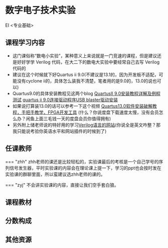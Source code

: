 # 数字电子技术实验
<div class="badges">
<span class="badge EI-badge">EI <专业基础></span>
</div>


## 课程学习内容
+ 这门课俗称“数电小实验”，某种意义上来说就是一门竞速的课程，但是建议还是好好学学 Verilog 代码，在大二下的数电大实验中要经常自己去写 Verilog 代码的
+ 建议在这个时候就下好Quartus ii 9.0(不建议是13.1的，因为开发板不适配，可能没有cyclone ii的，具体怎么装我不清楚，笔者用的是9.0的，13.0的说也可以)
+ Quartus9.0的具体安装教程见这两个blog
[QuartusII 9.0安装教程详解及例程测试](https://blog.csdn.net/qq_36243942/article/details/83033391) 
[quartus ii 9.0连接驱动程序USB blaster驱动安装](https://blog.csdn.net/qq_46193581/article/details/116918537)
+ 如果说打算装13.0的话可以参考一下这个视频  [Quartus13.0软件安装破解教程，手把手教学，FPGA开发工具](https://www.bilibili.com/video/BV1Bx421k7iz/?buvid=Y44DAD49C75AD2ED4E229C8A38DC16CE468C&from_spmid=search.search-result.0.0&is_story_h5=false&mid=rnmhuBucPQaQqfKivwA3oA%3D%3D&plat_id=116&share_from=ugc&share_medium=iphone&share_plat=ios&share_session_id=3854B64D-E2BE-46A9-8263-4680E8840566&share_source=WEIXIN&share_source=weixin&share_tag=s_i&spmid=united.player-video-detail.0.0&timestamp=1740384646&unique_k=HYHfnJb&up_id=702752375&vd_source=c68f9b4625f3953218e884c5b1fba60a)
(什么？你说度盘下载速度太慢，没有会员怎么办？闲鱼上面三毛钱一天的度盘会员你值得拥有)
+ 另外附上储老师说的特好用的学习[Verilog语言的网站](https://hdlbits.01xz.net/wiki/Main_Page)(你说全是英文咋整？那我只能说考验你英语水平和网站插件的时候到了)

## 任课教师

=== "zhh" 
    zhh老师的课还是比较轻松的，实验课最后的考核是一个自己学号的序列信号发生器，平时实验课的内容会在理论课上提一下，学习的ppt也会按时发在实验课的群聊里面，所以蛮建议选zhh老师的课的。

=== "zyj"
    不会讲实验课的内容，直接让我们空手套白狼。

## 课程教材

## 分数构成

## 其他资源
